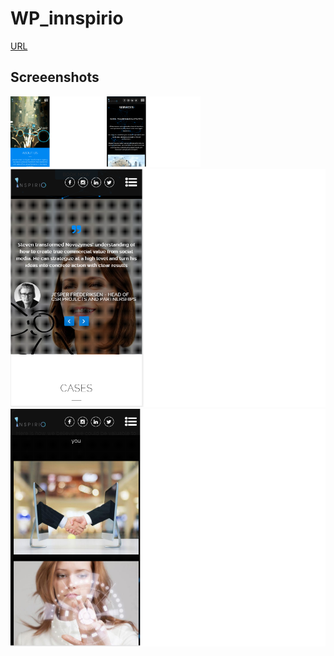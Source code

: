 # WP_innspirio

[URL](http://demo.inspirio.com/)

## Screeenshots
[<img src="2.png" width="150" />]()
[<img src="1.png" width="150" />]()
[<img src="3.png" width="600" />]()
[<img src="4.png" width="600" />]()
